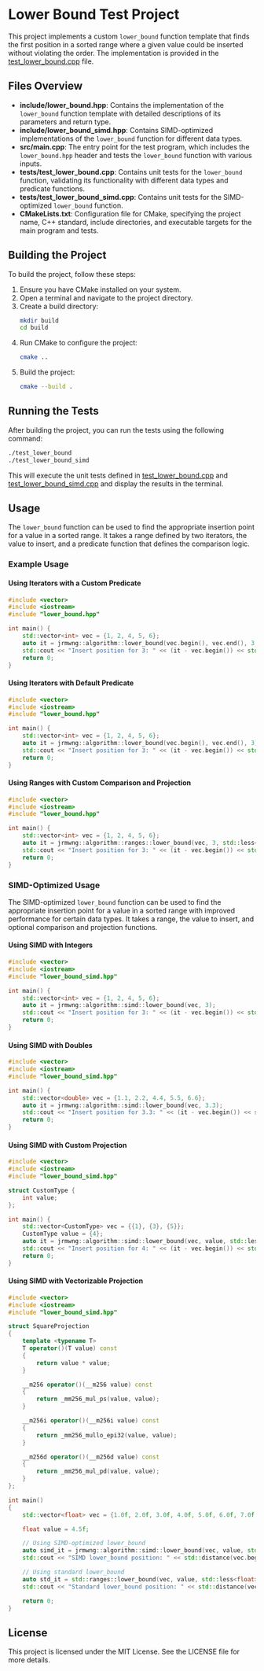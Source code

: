 # Lower Bound Test Project

This project implements a custom `lower_bound` function template that finds the first position in a sorted range where a given value could be inserted without violating the order. The implementation is provided in the [test_lower_bound.cpp](tests/test_lower_bound.cpp) file.

## Files Overview

- **include/lower_bound.hpp**: Contains the implementation of the `lower_bound` function template with detailed descriptions of its parameters and return type.
- **include/lower_bound_simd.hpp**: Contains SIMD-optimized implementations of the `lower_bound` function for different data types.
- **src/main.cpp**: The entry point for the test program, which includes the `lower_bound.hpp` header and tests the `lower_bound` function with various inputs.
- **tests/test_lower_bound.cpp**: Contains unit tests for the `lower_bound` function, validating its functionality with different data types and predicate functions.
- **tests/test_lower_bound_simd.cpp**: Contains unit tests for the SIMD-optimized `lower_bound` function.
- **CMakeLists.txt**: Configuration file for CMake, specifying the project name, C++ standard, include directories, and executable targets for the main program and tests.

## Building the Project

To build the project, follow these steps:

1. Ensure you have CMake installed on your system.
2. Open a terminal and navigate to the project directory.
3. Create a build directory:
   ```sh
   mkdir build
   cd build
   ```
4. Run CMake to configure the project:
   ```sh
   cmake ..
   ```
5. Build the project:
   ```sh
   cmake --build .
   ```

## Running the Tests

After building the project, you can run the tests using the following command:

```sh
./test_lower_bound
./test_lower_bound_simd
```

This will execute the unit tests defined in [test_lower_bound.cpp](tests/test_lower_bound.cpp) and [test_lower_bound_simd.cpp](tests/test_lower_bound_simd.cpp) and display the results in the terminal.

## Usage

The `lower_bound` function can be used to find the appropriate insertion point for a value in a sorted range. It takes a range defined by two iterators, the value to insert, and a predicate function that defines the comparison logic.

### Example Usage

#### Using Iterators with a Custom Predicate

```cpp
#include <vector>
#include <iostream>
#include "lower_bound.hpp"

int main() {
    std::vector<int> vec = {1, 2, 4, 5, 6};
    auto it = jrmwng::algorithm::lower_bound(vec.begin(), vec.end(), 3, std::less<int>());
    std::cout << "Insert position for 3: " << (it - vec.begin()) << std::endl; // Output: 2
    return 0;
}
```

#### Using Iterators with Default Predicate

```cpp
#include <vector>
#include <iostream>
#include "lower_bound.hpp"

int main() {
    std::vector<int> vec = {1, 2, 4, 5, 6};
    auto it = jrmwng::algorithm::lower_bound(vec.begin(), vec.end(), 3);
    std::cout << "Insert position for 3: " << (it - vec.begin()) << std::endl; // Output: 2
    return 0;
}
```

#### Using Ranges with Custom Comparison and Projection

```cpp
#include <vector>
#include <iostream>
#include "lower_bound.hpp"

int main() {
    std::vector<int> vec = {1, 2, 4, 5, 6};
    auto it = jrmwng::algorithm::ranges::lower_bound(vec, 3, std::less<int>(), [](int x) { return x; });
    std::cout << "Insert position for 3: " << (it - vec.begin()) << std::endl; // Output: 2
    return 0;
}
```

### SIMD-Optimized Usage

The SIMD-optimized `lower_bound` function can be used to find the appropriate insertion point for a value in a sorted range with improved performance for certain data types. It takes a range, the value to insert, and optional comparison and projection functions.

#### Using SIMD with Integers

```cpp
#include <vector>
#include <iostream>
#include "lower_bound_simd.hpp"

int main() {
    std::vector<int> vec = {1, 2, 4, 5, 6};
    auto it = jrmwng::algorithm::simd::lower_bound(vec, 3);
    std::cout << "Insert position for 3: " << (it - vec.begin()) << std::endl; // Output: 2
    return 0;
}
```

#### Using SIMD with Doubles

```cpp
#include <vector>
#include <iostream>
#include "lower_bound_simd.hpp"

int main() {
    std::vector<double> vec = {1.1, 2.2, 4.4, 5.5, 6.6};
    auto it = jrmwng::algorithm::simd::lower_bound(vec, 3.3);
    std::cout << "Insert position for 3.3: " << (it - vec.begin()) << std::endl; // Output: 2
    return 0;
}
```

#### Using SIMD with Custom Projection

```cpp
#include <vector>
#include <iostream>
#include "lower_bound_simd.hpp"

struct CustomType {
    int value;
};

int main() {
    std::vector<CustomType> vec = {{1}, {3}, {5}};
    CustomType value = {4};
    auto it = jrmwng::algorithm::simd::lower_bound(vec, value, std::less<int>(), [](const CustomType& ct) { return ct.value; });
    std::cout << "Insert position for 4: " << (it - vec.begin()) << std::endl; // Output: 2
    return 0;
}
```

#### Using SIMD with Vectorizable Projection

```cpp
#include <vector>
#include <iostream>
#include "lower_bound_simd.hpp"

struct SquareProjection
{
    template <typename T>
    T operator()(T value) const
    {
        return value * value;
    }

    __m256 operator()(__m256 value) const
    {
        return _mm256_mul_ps(value, value);
    }

    __m256i operator()(__m256i value) const
    {
        return _mm256_mullo_epi32(value, value);
    }

    __m256d operator()(__m256d value) const
    {
        return _mm256_mul_pd(value, value);
    }
};

int main()
{
    std::vector<float> vec = {1.0f, 2.0f, 3.0f, 4.0f, 5.0f, 6.0f, 7.0f, 8.0f};

    float value = 4.5f;

    // Using SIMD-optimized lower_bound
    auto simd_it = jrmwng::algorithm::simd::lower_bound(vec, value, std::less<float>(), SquareProjection{});
    std::cout << "SIMD lower_bound position: " << std::distance(vec.begin(), simd_it) << std::endl;

    // Using standard lower_bound
    auto std_it = std::ranges::lower_bound(vec, value, std::less<float>(), SquareProjection{});
    std::cout << "Standard lower_bound position: " << std::distance(vec.begin(), std_it) << std::endl;

    return 0;
}
```

## License

This project is licensed under the MIT License. See the LICENSE file for more details.